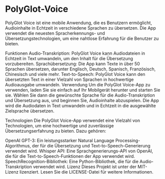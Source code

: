 # PolyGlot-Voice
PolyGlot Voice ist eine mobile Anwendung, die es Benutzern ermöglicht, Audioinhalte in Echtzeit in verschiedene Sprachen zu übersetzen. Die App verwendet die neuesten Spracherkennungs- und Übersetzungstechnologien, um eine nahtlose Erfahrung für die Benutzer zu bieten.

Funktionen
Audio-Transkription: PolyGlot Voice kann Audiodateien in Echtzeit in Text umwandeln, um den Inhalt für die Übersetzung vorzubereiten.
Sprachübersetzung: Die App kann Texte in über 50 Sprachen übersetzen, darunter Englisch, Deutsch, Spanisch, Französisch, Chinesisch und viele mehr.
Text-to-Speech: PolyGlot Voice kann den übersetzten Text in einer Vielzahl von Sprachen in hochwertige Audioausgabe umwandeln.
Verwendung
Um die PolyGlot Voice-App zu verwenden, laden Sie sie einfach auf Ihr Mobilgerät herunter und starten Sie sie. Wählen Sie dann die gewünschte Sprache für die Audio-Transkription und Übersetzung aus, und beginnen Sie, Audioinhalte abzuspielen. Die App wird die Audiodaten in Text umwandeln und in Echtzeit in die ausgewählte Zielsprache übersetzen.

Technologien
Die PolyGlot Voice-App verwendet eine Vielzahl von Technologien, um eine hochwertige und zuverlässige Übersetzungserfahrung zu bieten. Dazu gehören:

OpenAI GPT-3: Ein leistungsstarker Natural Language Processing-Algorithmus, der für die Übersetzung und Text-to-Speech-Generierung verwendet wird.
Whisper API: Eine Sprachgenerierungs-API von OpenAI, die für die Text-to-Speech-Funktionen der App verwendet wird.
SpeechRecognition-Bibliothek: Eine Python-Bibliothek, die für die Audio-Transkription verwendet wird.
Lizenz
Dieses Projekt ist unter der MIT-Lizenz lizenziert. Lesen Sie die LICENSE-Datei für weitere Informationen.

